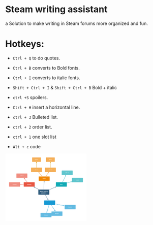 

# Steam writing assistant

a Solution to make writing in Steam forums more organized and fun.






# Hotkeys:

- `Ctrl + Q`  to do quotes. 

- `Ctrl + B` converts to Bold fonts.

- `Ctrl + I` converts to italic fonts.

- `Shift + Ctrl + I` & `Shift + Ctrl + B`  Bold + italic 

- `ctrl +S`  spoilers.

- `Ctrl + H`  insert a horizontal line.

- `ctrl + 3` Bulleted list.

- `ctrl + 2` order list.

- `ctrl + 1` one slot list

- `Alt + c`   code

  

<img src="/info.drawio.png" alt="info.drawio" style="zoom: 25%;" />

